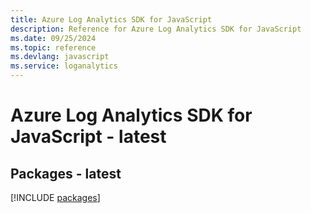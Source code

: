 ```yaml
---
title: Azure Log Analytics SDK for JavaScript
description: Reference for Azure Log Analytics SDK for JavaScript
ms.date: 09/25/2024
ms.topic: reference
ms.devlang: javascript
ms.service: loganalytics
---
```

# Azure Log Analytics SDK for JavaScript - latest
## Packages - latest
[!INCLUDE [packages](log-analytics-index.md)]